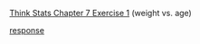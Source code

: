 [Think Stats Chapter 7 Exercise 1](http://greenteapress.com/thinkstats2/html/thinkstats2008.html#toc70) (weight vs. age)

[response](https://github.com/weizhao-BME/dsp/blob/master/lessons/statistics/thinkstats_exercise/chapter7_exercise1.ipynb)

